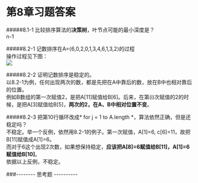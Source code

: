 第8章习题答案
=
#####8.1-1 比较排序算法的**决策树**，叶节点可能的最小深度是？  
n-1  

#####8.2-1 记数排序在A=⟨6,0,2,0,1,3,4,6,1,3,2⟩的过程  
操作过程见下图：  
![](https://github.com/zhuxiuwei/CLRS/blob/master/Images/8.2-1.jpg)  

#####8.2-2 证明记数排序是稳定的。  
以8.2-1为例，任何出现两次的数，都是先把在A中靠后的数，放在B中也相对靠后的位置。  
例如B数组的第一次赋值2，是把A[11]赋值给B[6]。后来，在第(i)次赋值的2的时候，是把A[3]赋值给B[5]，**两次的2，在A、B中相对位置不变**。  

#####8.2-3 把第10行循环改成* for j = 1 to A.length *，算法依然正确，但是还稳定吗？  
不稳定。举一个反例，依然用8.2-1的例子。第一次赋值，A[1]=6, c[6]=11，故把B[11]赋值成A[1]=6。  
而对于6这个出现2次数，如果想保持稳定，**应该把A[8]=6赋值给B[11]，A[1]=6赋值给B[10]**。  
依据以上反例，不稳定。

###-------- 思考题 ----------  
